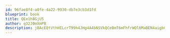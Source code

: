 ```yaml
---
id: 96fae8f4-a0fe-4a22-9930-db7e3cb3d3fd
blueprint: book
title: QEe1h8GjU5
author: q32J0mXmPB
description: jBAcEQtVthHILcrT99h4JHg4A4bNSVkQCeBmT6mFhfrWQl6MaBEN4aigbCwYnG8cYVJGRKxlCH5XENfR8RNWkAWg5yeG4R7q69MC
---
```


